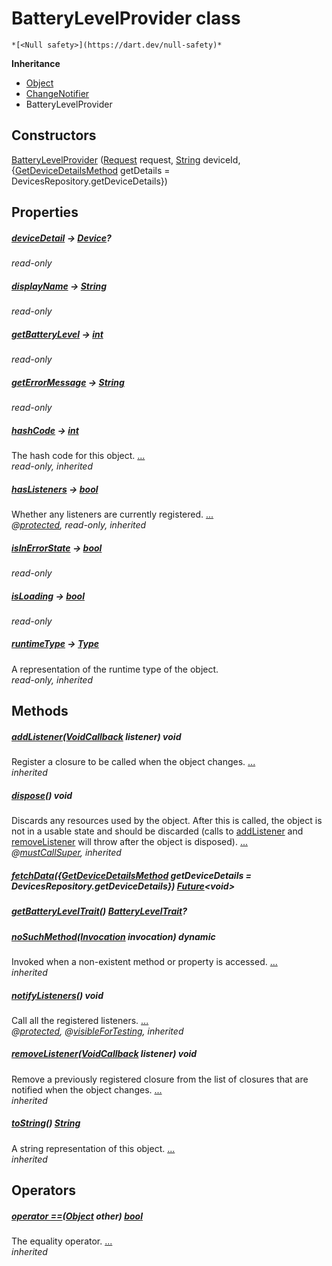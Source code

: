 


# BatteryLevelProvider class






    *[<Null safety>](https://dart.dev/null-safety)*





**Inheritance**

- [Object](https://api.flutter.dev/flutter/dart-core/Object-class.html)
- [ChangeNotifier](https://api.flutter.dev/flutter/foundation/ChangeNotifier-class.html)
- BatteryLevelProvider






## Constructors

[BatteryLevelProvider](../providers_battery_level_provider/BatteryLevelProvider/BatteryLevelProvider.md) ([Request](https://yonomi.co/yonomi-sdk/Request-class.html) request, [String](https://api.flutter.dev/flutter/dart-core/String-class.html) deviceId, {[GetDeviceDetailsMethod](../providers_power_trait_provider/GetDeviceDetailsMethod.md) getDetails = DevicesRepository.getDeviceDetails})

    


## Properties

##### [deviceDetail](../providers_battery_level_provider/BatteryLevelProvider/deviceDetail.md) &#8594; [Device](https://yonomi.co/yonomi-sdk/Device-class.html)?



   
_read-only_



##### [displayName](../providers_battery_level_provider/BatteryLevelProvider/displayName.md) &#8594; [String](https://api.flutter.dev/flutter/dart-core/String-class.html)



   
_read-only_



##### [getBatteryLevel](../providers_battery_level_provider/BatteryLevelProvider/getBatteryLevel.md) &#8594; [int](https://api.flutter.dev/flutter/dart-core/int-class.html)



   
_read-only_



##### [getErrorMessage](../providers_battery_level_provider/BatteryLevelProvider/getErrorMessage.md) &#8594; [String](https://api.flutter.dev/flutter/dart-core/String-class.html)



   
_read-only_



##### [hashCode](https://api.flutter.dev/flutter/dart-core/Object/hashCode.html) &#8594; [int](https://api.flutter.dev/flutter/dart-core/int-class.html)



The hash code for this object. [...](https://api.flutter.dev/flutter/dart-core/Object/hashCode.html)  
_read-only, inherited_



##### [hasListeners](https://api.flutter.dev/flutter/foundation/ChangeNotifier/hasListeners.html) &#8594; [bool](https://api.flutter.dev/flutter/dart-core/bool-class.html)



Whether any listeners are currently registered. [...](https://api.flutter.dev/flutter/foundation/ChangeNotifier/hasListeners.html)  
_@[protected](https://pub.dev/documentation/meta/1.7.0/meta/protected-constant.html), read-only, inherited_



##### [isInErrorState](../providers_battery_level_provider/BatteryLevelProvider/isInErrorState.md) &#8594; [bool](https://api.flutter.dev/flutter/dart-core/bool-class.html)



   
_read-only_



##### [isLoading](../providers_battery_level_provider/BatteryLevelProvider/isLoading.md) &#8594; [bool](https://api.flutter.dev/flutter/dart-core/bool-class.html)



   
_read-only_



##### [runtimeType](https://api.flutter.dev/flutter/dart-core/Object/runtimeType.html) &#8594; [Type](https://api.flutter.dev/flutter/dart-core/Type-class.html)



A representation of the runtime type of the object.   
_read-only, inherited_




## Methods

##### [addListener](https://api.flutter.dev/flutter/foundation/ChangeNotifier/addListener.html)([VoidCallback](https://api.flutter.dev/flutter/dart-ui/VoidCallback.html) listener) void



Register a closure to be called when the object changes. [...](https://api.flutter.dev/flutter/foundation/ChangeNotifier/addListener.html)  
_inherited_



##### [dispose](https://api.flutter.dev/flutter/foundation/ChangeNotifier/dispose.html)() void



Discards any resources used by the object. After this is called, the
object is not in a usable state and should be discarded (calls to
<a href="https://api.flutter.dev/flutter/foundation/ChangeNotifier/addListener.html">addListener</a> and <a href="https://api.flutter.dev/flutter/foundation/ChangeNotifier/removeListener.html">removeListener</a> will throw after the object is
disposed). [...](https://api.flutter.dev/flutter/foundation/ChangeNotifier/dispose.html)  
_@[mustCallSuper](https://pub.dev/documentation/meta/1.7.0/meta/mustCallSuper-constant.html), inherited_



##### [fetchData](../providers_battery_level_provider/BatteryLevelProvider/fetchData.md)({[GetDeviceDetailsMethod](../providers_power_trait_provider/GetDeviceDetailsMethod.md) getDeviceDetails = DevicesRepository.getDeviceDetails}) [Future](https://api.flutter.dev/flutter/dart-async/Future-class.html)&lt;void>



   




##### [getBatteryLevelTrait](../providers_battery_level_provider/BatteryLevelProvider/getBatteryLevelTrait.md)() [BatteryLevelTrait](https://yonomi.co/yonomi-sdk/BatteryLevelTrait-class.html)?



   




##### [noSuchMethod](https://api.flutter.dev/flutter/dart-core/Object/noSuchMethod.html)([Invocation](https://api.flutter.dev/flutter/dart-core/Invocation-class.html) invocation) dynamic



Invoked when a non-existent method or property is accessed. [...](https://api.flutter.dev/flutter/dart-core/Object/noSuchMethod.html)  
_inherited_



##### [notifyListeners](https://api.flutter.dev/flutter/foundation/ChangeNotifier/notifyListeners.html)() void



Call all the registered listeners. [...](https://api.flutter.dev/flutter/foundation/ChangeNotifier/notifyListeners.html)  
_@[protected](https://pub.dev/documentation/meta/1.7.0/meta/protected-constant.html), @[visibleForTesting](https://pub.dev/documentation/meta/1.7.0/meta/visibleForTesting-constant.html), inherited_



##### [removeListener](https://api.flutter.dev/flutter/foundation/ChangeNotifier/removeListener.html)([VoidCallback](https://api.flutter.dev/flutter/dart-ui/VoidCallback.html) listener) void



Remove a previously registered closure from the list of closures that are
notified when the object changes. [...](https://api.flutter.dev/flutter/foundation/ChangeNotifier/removeListener.html)  
_inherited_



##### [toString](https://api.flutter.dev/flutter/dart-core/Object/toString.html)() [String](https://api.flutter.dev/flutter/dart-core/String-class.html)



A string representation of this object. [...](https://api.flutter.dev/flutter/dart-core/Object/toString.html)  
_inherited_




## Operators

##### [operator ==](https://api.flutter.dev/flutter/dart-core/Object/operator_equals.html)([Object](https://api.flutter.dev/flutter/dart-core/Object-class.html) other) [bool](https://api.flutter.dev/flutter/dart-core/bool-class.html)



The equality operator. [...](https://api.flutter.dev/flutter/dart-core/Object/operator_equals.html)  
_inherited_











